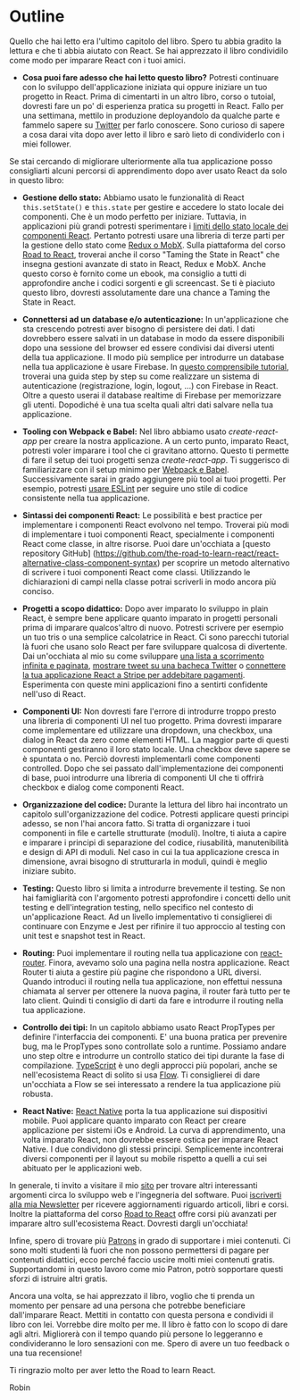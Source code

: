 # Outline

Quello che hai letto era l'ultimo capitolo del libro. Spero tu abbia gradito la lettura e che ti abbia aiutato con React. Se hai apprezzato il libro condividilo come modo per imparare React con i tuoi amici.

* **Cosa puoi fare adesso che hai letto questo libro?** Potresti continuare con lo sviluppo dell'applicazione iniziata qui oppure iniziare un tuo progetto in React. Prima di cimentarti in un altro libro, corso o tutoial, dovresti fare un po' di esperienza pratica su progetti in React. Fallo per una settimana, mettilo in produzione deployandolo da qualche parte e fammelo sapere su [Twitter](https://twitter.com/rwieruch) per farlo conoscere. Sono curioso di sapere a cosa darai vita dopo aver letto il libro e sarò lieto di condividerlo con i miei follower.

Se stai cercando di migliorare ulteriormente alla tua applicazione posso consigliarti alcuni percorsi di apprendimento dopo aver usato React da solo in questo libro:

* **Gestione dello stato:** Abbiamo usato le funzionalità di React `this.setState()` e `this.state` per gestire e accedere lo stato locale dei componenti. Che è un modo perfetto per iniziare. Tuttavia, in applicazioni più grandi potresti sperimentare i [limiti dello stato locale dei componenti React](https://www.robinwieruch.de/learn-react-before-using-redux/). Pertanto potresti usare una libreria di terze parti per la gestione dello stato come [Redux o MobX](https://www.robinwieruch.de/redux-mobx-confusion/). Sulla piattaforma del corso [Road to React](https://roadtoreact.com/), troverai anche il corso "Taming the State in React" che insegna gestioni avanzate di stato in React, Redux e MobX. Anche questo corso è fornito come un ebook, ma consiglio a tutti di approfondire anche i codici sorgenti e gli screencast. Se ti è piaciuto questo libro, dovresti assolutamente dare una chance a Taming the State in React.

* **Connettersi ad un database e/o autenticazione:** In un'applicazione che sta crescendo potresti aver bisogno di persistere dei dati. I dati dovrebbero essere salvati in un database in modo da essere disponibili dopo una sessione del browser ed essere condivisi dai diversi utenti della tua applicazione. Il modo più semplice per introdurre un database nella tua applicazione è usare Firebase. In [questo comprensibile tutorial](https://www.robinwieruch.de/complete-firebase-authentication-react-tutorial/), troverai una guida step by step su come realizzare un sistema di autenticazione (registrazione, login, logout, ...) con Firebase in React. Oltre a questo userai il database realtime di Firebase per memorizzare gli utenti. Dopodiché è una tua scelta quali altri dati salvare nella tua applicazione.

* **Tooling con Webpack e Babel:** Nel libro abbiamo usato *create-react-app* per creare la nostra applicazione. A un certo punto, imparato React, potresti voler imparare i tool che ci gravitano attorno. Questo ti permette di fare il setup dei tuoi progetti senza *create-react-app*. Ti suggerisco di familiarizzare con il setup minimo per [Webpack e Babel](https://www.robinwieruch.de/minimal-react-webpack-babel-setup/). Successivamente sarai in grado aggiungere più tool ai tuoi progetti. Per esempio, potresti [usare ESLint](https://www.robinwieruch.de/react-eslint-webpack-babel/) per seguire uno stile di codice consistente nella tua applicazione.

* **Sintassi dei componenti React:** Le possibilità e best practice per implementare i componenti React evolvono nel tempo. Troverai più modi di implementare i tuoi componenti React, specialmente i componenti React come classe, in altre risorse. Puoi dare un'occhiata a [questo repository GitHub] (https://github.com/the-road-to-learn-react/react-alternative-class-component-syntax) per scoprire un metodo alternativo di scrivere i tuoi componenti React come classi. Utilizzando le dichiarazioni di campi nella classe potrai scriverli in modo ancora più conciso.

* **Progetti a scopo didattico:** Dopo aver imparato lo sviluppo in plain React, è sempre bene applicare quanto imparato in progetti personali prima di imparare qualcos'altro di nuovo. Potresti scrivere per esempio un tuo tris o una semplice calcolatrice in React. Ci sono parecchi tutorial là fuori che usano solo React per fare sviluppare qualcosa di divertente. Dai un'occhiata al mio su come sviluppare [una lista a scorrimento infinita e paginata](https://www.robinwieruch.de/react-paginated-list/), [mostrare tweet su una bacheca Twitter](https://www.robinwieruch.de/react-svg-patterns/) o [connettere la tua applicazione React a Stripe per addebitare pagamenti](https://www.robinwieruch.de/react-express-stripe-payment/). Esperimenta con queste mini applicazioni fino a sentirti confidente nell'uso di React.

* **Componenti UI:** Non dovresti fare l'errore di introdurre troppo presto una libreria di componenti UI nel tuo progetto. Prima dovresti imparare come implementare ed utilizzare una dropdown, una checkbox, una dialog in React da zero come elementi HTML. La maggior parte di questi componenti gestiranno il loro stato locale. Una checkbox deve sapere se è spuntata o no. Perciò dovresti implementarli come componenti controlled. Dopo che sei passato dall'implementazione dei componenti di base, puoi introdurre una libreria di componenti UI che ti offrirà checkbox e dialog come componenti React.

* **Organizzazione del codice:** Durante la lettura del libro hai incontrato un capitolo sull'organizzazione del codice. Potresti applicare questi principi adesso, se non l'hai ancora fatto. Si tratta di organizzare i tuoi componenti in file e cartelle strutturate (moduli). Inoltre, ti aiuta a capire e imparare i principi di separazione del codice, riusabilità, manutenibilità e design di API di moduli. Nel caso in cui la tua applicazione cresca in dimensione, avrai bisogno di strutturarla in moduli, quindi è meglio iniziare subito.

* **Testing:** Questo libro si limita a introdurre brevemente il testing. Se non hai famigliarità con l'argomento potresti approfondire i concetti dello unit testing e dell'integration testing, nello specifico nel contesto di un'applicazione React. Ad un livello implementativo ti consiglierei di continuare con Enzyme e Jest per rifinire il tuo approccio al testing con unit test e snapshot test in React.

* **Routing:** Puoi implementare il routing nella tua applicazione con [react-router](https://github.com/ReactTraining/react-router). Finora, avevamo solo una pagina nella nostra applicazione. React Router ti aiuta a gestire più pagine che rispondono a URL diversi. Quando introduci il routing nella tua applicazione, non effettui nessuna chiamata al server per ottenere la nuova pagina, il router farà tutto per te lato client. Quindi ti consiglio di darti da fare e introdurre il routing nella tua applicazione.

* **Controllo dei tipi:** In un capitolo abbiamo usato React PropTypes per definire l'interfaccia dei componenti. E' una buona pratica per prevenire bug, ma le PropTypes sono controllate solo a runtime. Possiamo andare uno step oltre e introdurre un controllo statico dei tipi durante la fase di compilazione. [TypeScript](https://www.typescriptlang.org/) è uno degli approcci più popolari, anche se nell'ecosistema React di solito si usa [Flow](https://flowtype.org/). Ti consiglierei di dare un'occhiata a Flow se sei interessato a rendere la tua applicazione più robusta.

* **React Native:** [React Native](https://facebook.github.io/react-native/) porta la tua applicazione sui dispositivi mobile. Puoi applicare quanto imparato con React per creare applicazione per sistemi iOs e Android. La curva di apprendimento, una volta imparato React, non dovrebbe essere ostica per imparare React Native. I due condividono gli stessi principi. Semplicemente incontrerai diversi componenti per il layout su mobile rispetto a quelli a cui sei abituato per le applicazioni web.

In generale, ti invito a visitare il mio [sito](https://www.robinwieruch.de) per trovare altri interessanti argomenti circa lo sviluppo web e l'ingegneria del software. Puoi [iscriverti alla mia Newsletter](https://www.getrevue.co/profile/rwieruch) per ricevere aggiornamenti riguardo articoli, libri e corsi. Inoltre la piattaforma del corso [Road to React](https://roadtoreact.com) offre corsi più avanzati per imparare altro sull'ecosistema React. Dovresti dargli un'occhiata!

Infine, spero di trovare più [Patrons](https://www.patreon.com/rwieruch) in grado di supportare i miei contenuti. Ci sono molti studenti là fuori che non possono permettersi di pagare per contenuti didattici, ecco perché faccio uscire molti miei contenuti gratis. Supportandomi in questo lavoro come mio Patron, potrò sopportare questi sforzi di istruire altri gratis.

Ancora una volta, se hai apprezzato il libro, voglio che ti prenda un momento per pensare ad una persona che potrebbe beneficiare dall'imparare React. Mettiti in contatto con questa persona e condividi il libro con lei. Vorrebbe dire molto per me. Il libro è fatto con lo scopo di dare agli altri. Migliorerà con il tempo quando più persone lo leggeranno e condivideranno le loro sensazioni con me. Spero di avere un tuo feedback o una tua recensione!

Ti ringrazio molto per aver letto the Road to learn React.

Robin

